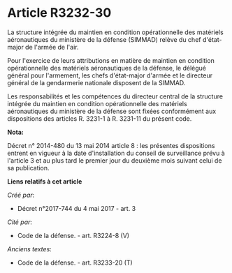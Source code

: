 # Article R3232-30

La structure intégrée du maintien en condition opérationnelle des matériels aéronautiques du ministère de la défense (SIMMAD)
relève du chef d'état-major de l'armée de l'air. 

Pour l'exercice de leurs attributions en matière de maintien en condition opérationnelle des matériels aéronautiques de la
défense, le délégué général pour l'armement, les chefs d'état-major d'armée et le directeur général de la gendarmerie
nationale disposent de la SIMMAD. 

Les responsabilités et les compétences du directeur central de la structure intégrée du maintien en condition opérationnelle
des matériels aéronautiques du ministère de la défense sont fixées conformément aux dispositions des articles R. 3231-1 à R.
3231-11 du présent code.

**Nota:**

Décret n° 2014-480 du 13 mai 2014 article 8 : les présentes dispositions entrent en vigueur à la date d'installation du
conseil de surveillance prévu à l'article 3 et au plus tard le premier jour du deuxième mois suivant celui de sa publication.

**Liens relatifs à cet article**

_Créé par_:

  - Décret n°2017-744 du 4 mai 2017 - art. 3

_Cité par_:

  - Code de la défense. - art. R3224-8 (V)

_Anciens textes_:

  - Code de la défense. - art. R3233-20 (T)
